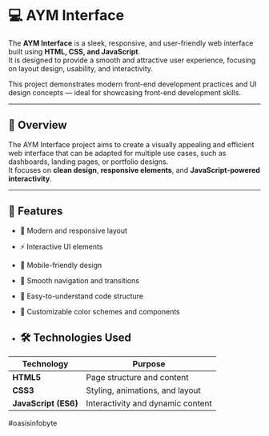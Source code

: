 # 💻 AYM Interface

The **AYM Interface** is a sleek, responsive, and user-friendly web interface built using **HTML, CSS, and JavaScript**.  
It is designed to provide a smooth and attractive user experience, focusing on layout design, usability, and interactivity.

This project demonstrates modern front-end development practices and UI design concepts — ideal for showcasing front-end development skills.

---

## 📖 Overview

The AYM Interface project aims to create a visually appealing and efficient web interface that can be adapted for multiple use cases, such as dashboards, landing pages, or portfolio designs.  
It focuses on **clean design**, **responsive elements**, and **JavaScript-powered interactivity**.

---

## 🧩 Features

- 🎨 Modern and responsive layout  
- ⚡ Interactive UI elements  
- 📱 Mobile-friendly design  
- 🧭 Smooth navigation and transitions  
- 🧠 Easy-to-understand code structure  
- 🌈 Customizable color schemes and components

- ## 🛠️ Technologies Used

| Technology | Purpose |
|-------------|----------|
| **HTML5** | Page structure and content |
| **CSS3** | Styling, animations, and layout |
| **JavaScript (ES6)** | Interactivity and dynamic content |


#oasisinfobyte
